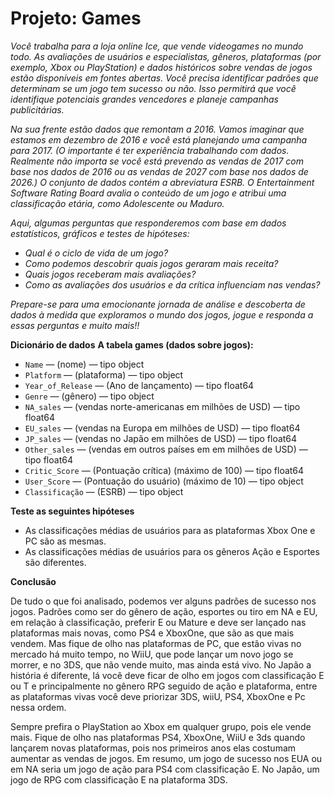 # Projeto: Games

*Você trabalha para a loja online Ice, que vende videogames no mundo todo. As avaliações de usuários e especialistas, gêneros, plataformas (por exemplo, Xbox ou PlayStation) e dados históricos sobre vendas de jogos estão disponíveis em fontes abertas. Você precisa identificar padrões que determinam se um jogo tem sucesso ou não. Isso permitirá que você identifique potenciais grandes vencedores e planeje campanhas publicitárias.*

*Na sua frente estão dados que remontam a 2016. Vamos imaginar que estamos em dezembro de 2016 e você está planejando uma campanha para 2017. (O importante é ter experiência trabalhando com dados. Realmente não importa se você está prevendo as vendas de 2017 com base nos dados de 2016 ou as vendas de 2027 com base nos dados de 2026.) O conjunto de dados contém a abreviatura ESRB. O Entertainment Software Rating Board avalia o conteúdo de um jogo e atribui uma classificação etária, como Adolescente ou Maduro.*

*Aqui, algumas  perguntas que responderemos com base em dados estatísticos, gráficos e testes de hipóteses:* 

- *Qual é o ciclo de vida de um jogo?*
- *Como podemos descobrir quais jogos geraram mais receita?*
- *Quais jogos receberam mais avaliações?*
- *Como as avaliações dos usuários e da crítica influenciam nas vendas?*

*Prepare-se para uma emocionante jornada  de análise e descoberta de dados à medida que exploramos o mundo dos jogos, jogue e responda a essas perguntas e muito mais!!*

**Dicionário de dados**
**A tabela games (dados sobre jogos):**
- `Name` — (nome) — tipo object
- `Platform` — (plataforma) — tipo object
- `Year_of_Release` — (Ano de lançamento) — tipo float64
- `Genre` — (gênero) — tipo object
- `NA_sales` — (vendas norte-americanas em milhões de USD) — tipo float64
- `EU_sales` — (vendas na Europa em milhões de USD) — tipo float64
- `JP_sales` — (vendas no Japão em milhões de USD) — tipo float64
- `Other_sales` — (vendas em outros países em em milhões de USD) — tipo float64
- `Critic_Score` — (Pontuação crítica) (máximo de 100) — tipo float64
- `User_Score` — (Pontuação do usuário) (máximo de 10) — tipo object
- `Classificação` — (ESRB) — tipo object

**Teste as seguintes hipóteses**
- As classificações médias de usuários para as plataformas Xbox One e PC são as mesmas.
- As classificações médias de usuários para os gêneros Ação e Esportes são diferentes.

**Conclusão**

De tudo o que foi analisado, podemos ver alguns padrões de sucesso nos jogos. Padrões como ser do gênero de ação, esportes ou tiro em NA e EU, em relação à classificação, preferir E ou Mature e deve ser lançado nas plataformas mais novas, como PS4 e XboxOne, que são as que mais vendem. Mas fique de olho nas plataformas de PC, que estão vivas no mercado há muito tempo, no WiiU, que pode lançar um novo jogo se morrer, e no 3DS, que não vende muito, mas ainda está vivo. No Japão a história é diferente, lá você deve ficar de olho em jogos com classificação E ou T e principalmente no gênero RPG seguido de ação e plataforma, entre as plataformas vivas você deve priorizar 3DS, wiiU, PS4, XboxOne e Pc nessa ordem.

Sempre prefira o PlayStation ao Xbox em qualquer grupo, pois ele vende mais. Fique de olho nas plataformas PS4, XboxOne, WiiU e 3ds quando lançarem novas plataformas, pois nos primeiros anos elas costumam aumentar as vendas de jogos. Em resumo, um jogo de sucesso nos EUA ou em NA seria um jogo de ação para PS4 com classificação E. No Japão, um jogo de RPG com classificação E na plataforma 3DS.
